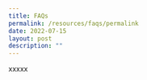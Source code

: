 ```yaml
---
title: FAQs
permalink: /resources/faqs/permalink
date: 2022-07-15
layout: post
description: ""
---
```

xxxxx